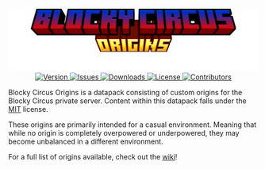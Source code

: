 <p align="center">
    <img src=".github/assets/logo_origins_full.png"></img><br>
    <a href="https://modrinth.com/datapack/blocky-circus-origins">
        <img src="https://img.shields.io/modrinth/v/blocky-circus-origins?style=flat-square&label=Version" alt="Version">
    </a>
    <a href="https://github.com/Blocky-Circus/Origins/issues">
        <img src="https://img.shields.io/github/issues-raw/Blocky-Circus/Origins.svg?style=flat-square&label=Issues" alt="Issues">
    </a>
    <a href="https://modrinth.com/datapack/blocky-circus-origins/version/latest">
        <img src="https://img.shields.io/modrinth/dt/blocky-circus-origins?style=flat-square&label=Downloads" alt="Downloads">
    </a>
    <a href="https://github.com/DartRuffian/Blocky-Circus-Origin/blob/main/LICENSE">
        <img src="https://img.shields.io/badge/License-MIT-red.svg?style=flat-square" alt="License">
    </a>
    <a href="https://github.com/Blocky-Circus/Origins/graphs/contributors">
        <img src="https://img.shields.io/github/contributors/Blocky-Circus/Origins?logo=github&label=Contributors&style=flat-square" alt="Contributors">
    </a>
</p>

Blocky Circus Origins is a datapack consisting of custom origins for the Blocky Circus private server. Content within this datapack falls under the [MIT](https://github.com/DartRuffian/Blocky-Circus-Origin/blob/main/LICENSE) license.

These origins are primarily intended for a casual environment. Meaning that while no origin is completely overpowered or underpowered, they may become unbalanced in a different environment.

For a full list of origins available, check out the [wiki](https://github.com/Blocky-Circus/Origins/wiki)!
